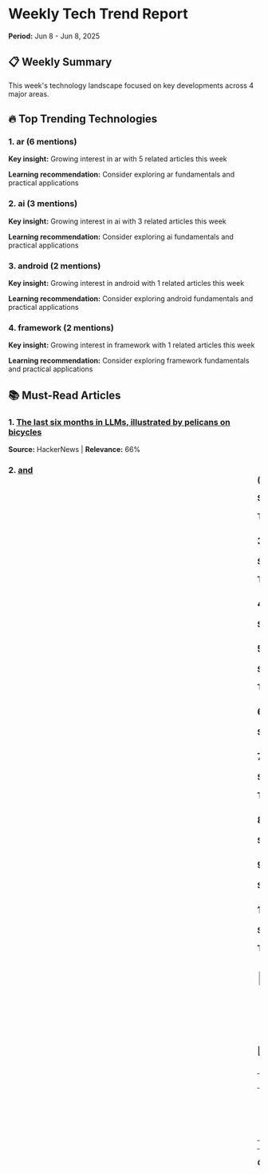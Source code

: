 ﻿# Weekly Tech Trend Report
**Period:** Jun 8 - Jun 8, 2025

## 📋 Weekly Summary

This week's technology landscape focused on key developments across 4 major areas.

## 🔥 Top Trending Technologies

### 1. ar (6 mentions)
**Key insight:** Growing interest in ar with 5 related articles this week

**Learning recommendation:** Consider exploring ar fundamentals and practical applications

### 2. ai (3 mentions)
**Key insight:** Growing interest in ai with 3 related articles this week

**Learning recommendation:** Consider exploring ai fundamentals and practical applications

### 3. android (2 mentions)
**Key insight:** Growing interest in android with 1 related articles this week

**Learning recommendation:** Consider exploring android fundamentals and practical applications

### 4. framework (2 mentions)
**Key insight:** Growing interest in framework with 1 related articles this week

**Learning recommendation:** Consider exploring framework fundamentals and practical applications

## 📚 Must-Read Articles

### 1. [The last six months in LLMs, illustrated by pelicans on bicycles](https://simonwillison.net/2025/Jun/6/six-months-in-llms/)
**Source:** HackerNews | **Relevance:** 66%

### 2. [<Blink> and <Marquee> (2020)](https://danq.me/2020/11/11/blink-and-marquee/)
**Source:** HackerNews | **Relevance:** 53%

**Tags:** AR

### 3. [Ask HN: How to learn CUDA to professional level](https://news.ycombinator.com/item?id=44216123)
**Source:** HackerNews | **Relevance:** 53%

**Tags:** AR

### 4. [Gaussian integration is cool](https://rohangautam.github.io/blog/chebyshev_gauss/)
**Source:** HackerNews | **Relevance:** 49%

### 5. [Why Android can't use CDC Ethernet (2023)](https://jordemort.dev/blog/why-android-cant-use-cdc-ethernet/)
**Source:** HackerNews | **Relevance:** 48%

**Tags:** Android

### 6. [Administering immunotherapy in the morning seems to matter. Why?](https://www.owlposting.com/p/the-time-of-day-that-immunotherapy)
**Source:** HackerNews | **Relevance:** 47%

### 7. [Show HN: Let’s Bend – Open-Source Harmonica Bending Trainer](https://letsbend.de)
**Source:** HackerNews | **Relevance:** 43%

**Tags:** AI, AR

### 8. [Binfmtc – binfmt_misc C scripting interface](https://www.netfort.gr.jp/~dancer/software/binfmtc.html.en)
**Source:** HackerNews | **Relevance:** 43%

### 9. [Focus and Context and LLMs](https://taras.glek.net/posts/focus-and-context-and-llms/)
**Source:** HackerNews | **Relevance:** 42%

### 10. [Fray: A Controlled Concurrency Testing Framework for the JVM](https://github.com/cmu-pasta/fray)
**Source:** HackerNews | **Relevance:** 42%

**Tags:** Framework

## 🎯 This Week's Learning Focus

- Deep dive: ar (estimated 4-6 hours) - Focus on practical implementation
- Deep dive: ai (estimated 4-6 hours) - Focus on practical implementation
- Deep dive: android (estimated 4-6 hours) - Focus on practical implementation

## 📊 Technology Buzz Words

| Technology | Mentions |
|------------|----------|
| ar | 6 |
| ai | 3 |
| android | 2 |
| framework | 2 |

---
*Generated on 2025-06-08 17:39 by SkillRadar*
